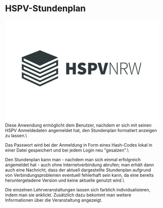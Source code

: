 # HSPV-Stundenplan
![Logo der HSPV](https://github.com/GemueseHasser/HSPV-Stundenplan/blob/master/src/main/resources/hspv.png)\
Diese Anwendung ermöglicht dem Benutzer, nachdem er sich mit seinen HSPV Anmeldedaten angemeldet hat, den Stundenplan formatiert anzeigen zu lassen.\

Das Passwort wird bei der Anmeldung in Form eines Hash-Codes lokal in einer Datei gespeichert und bei jedem Login neu "gesalzen".\

Den Stundenplan kann man - nachdem man sich einmal erfolgreich angemeldet hat - auch ohne Internetverbindung abrufen;
man erhält dann auch eine Nachricht, dass der aktuell dargestellte Stundenplan aufgrund von Verbindungsproblemen eventuell fehlerhaft sein kann, da eine bereits heruntergeladene Version und keine aktuelle genutzt wird.\

Die einzelnen Lehrveranstaltungen lassen sich farblich individualisieren, indem man sie anklickt.
Zusätzlich dazu bekommt man weitere Informationen über die Veranstaltung angezeigt.

